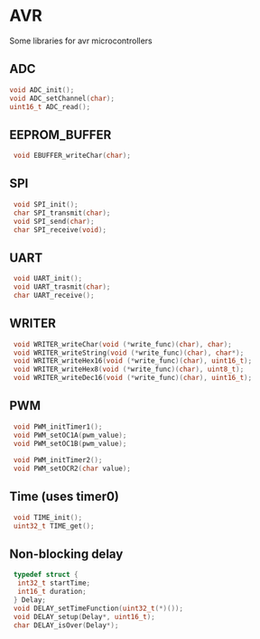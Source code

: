 # AVR
Some libraries for avr microcontrollers 

## ADC
 ```c 
 void ADC_init();
 void ADC_setChannel(char);
 uint16_t ADC_read();
 
 ```

## EEPROM_BUFFER
```c 
 void EBUFFER_writeChar(char);
```
## SPI
```c
 void SPI_init();
 char SPI_transmit(char);
 void SPI_send(char);
 char SPI_receive(void);
```
## UART
```c
 void UART_init();
 void UART_trasmit(char);
 char UART_receive();
```
## WRITER
```c
 void WRITER_writeChar(void (*write_func)(char), char);
 void WRITER_writeString(void (*write_func)(char), char*);
 void WRITER_writeHex16(void (*write_func)(char), uint16_t);
 void WRITER_writeHex8(void (*write_func)(char), uint8_t);
 void WRITER_writeDec16(void (*write_func)(char), uint16_t);
```
## PWM
```c
 void PWM_initTimer1();
 void PWM_setOC1A(pwm_value);
 void PWM_setOC1B(pwm_value);
 
 void PWM_initTimer2();
 void PWM_setOCR2(char value);
```

## Time (uses timer0)
```c
 void TIME_init();
 uint32_t TIME_get();
```
## Non-blocking delay
```c
 typedef struct {
  int32_t startTime;
  int16_t duration;
 } Delay;
 void DELAY_setTimeFunction(uint32_t(*)());
 void DELAY_setup(Delay*, uint16_t);
 char DELAY_isOver(Delay*);
```
